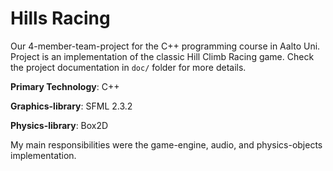 # Hills Racing

Our 4-member-team-project for the C++ programming course in Aalto Uni. Project is an implementation of the classic
Hill Climb Racing game. Check the project documentation in `doc/` folder for
more details.  

**Primary Technology**: C++

**Graphics-library**: SFML 2.3.2

**Physics-library**: Box2D

My main responsibilities were the game-engine, audio, and physics-objects implementation.
